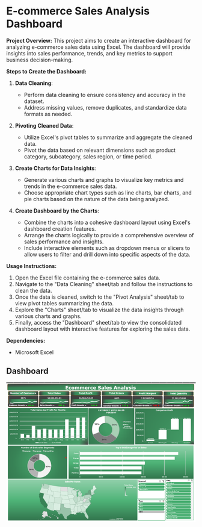 # E-commerce Sales Analysis Dashboard

**Project Overview:**
This project aims to create an interactive dashboard for analyzing e-commerce sales data using Excel. The dashboard will provide insights into sales performance, trends, and key metrics to support business decision-making.

**Steps to Create the Dashboard:**

1. **Data Cleaning**:
   - Perform data cleaning to ensure consistency and accuracy in the dataset.
   - Address missing values, remove duplicates, and standardize data formats as needed.

2. **Pivoting Cleaned Data**:
   - Utilize Excel's pivot tables to summarize and aggregate the cleaned data.
   - Pivot the data based on relevant dimensions such as product category, subcategory, sales region, or time period.

3. **Create Charts for Data Insights**:
   - Generate various charts and graphs to visualize key metrics and trends in the e-commerce sales data.
   - Choose appropriate chart types such as line charts, bar charts, and pie charts based on the nature of the data being analyzed.

4. **Create Dashboard by the Charts**:
   - Combine the charts into a cohesive dashboard layout using Excel's dashboard creation features.
   - Arrange the charts logically to provide a comprehensive overview of sales performance and insights.
   - Include interactive elements such as dropdown menus or slicers to allow users to filter and drill down into specific aspects of the data.

**Usage Instructions:**
1. Open the Excel file containing the e-commerce sales data.
2. Navigate to the "Data Cleaning" sheet/tab and follow the instructions to clean the data.
3. Once the data is cleaned, switch to the "Pivot Analysis" sheet/tab to view pivot tables summarizing the data.
4. Explore the "Charts" sheet/tab to visualize the data insights through various charts and graphs.
5. Finally, access the "Dashboard" sheet/tab to view the consolidated dashboard layout with interactive features for exploring the sales data.

**Dependencies:**
- Microsoft Excel
## Dashboard
![Final Dashboard](https://github.com/sohilamohey/Excel-Projects/blob/main/Ecommerce%20Sales%20Analysis%20Dashboard/Ecommerce%20Sales%20Analysis%20Dashboard.png)